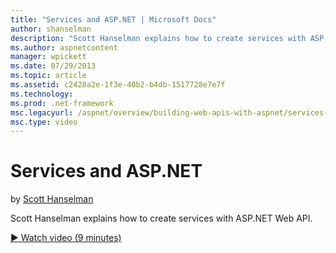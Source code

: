 ```yaml
---
title: "Services and ASP.NET | Microsoft Docs"
author: shanselman
description: "Scott Hanselman explains how to create services with ASP.NET Web API."
ms.author: aspnetcontent
manager: wpickett
ms.date: 07/29/2013
ms.topic: article
ms.assetid: c2428a2e-1f3e-40b2-b4db-1517728e7e7f
ms.technology: 
ms.prod: .net-framework
msc.legacyurl: /aspnet/overview/building-web-apis-with-aspnet/services-and-aspnet
msc.type: video
---
```

Services and ASP.NET
====================
by [Scott Hanselman](https://github.com/shanselman)

Scott Hanselman explains how to create services with ASP.NET Web API.

[&#9654; Watch video (9 minutes)](https://channel9.msdn.com/Blogs/ASP-NET-Site-Videos/services-and-aspnet)